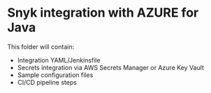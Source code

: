 # Snyk integration with AZURE for Java

This folder will contain:
- Integration YAML/Jenkinsfile
- Secrets integration via AWS Secrets Manager or Azure Key Vault
- Sample configuration files
- CI/CD pipeline steps
